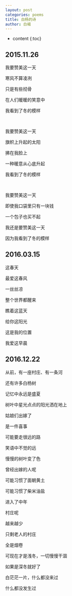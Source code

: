 ```yaml
---
layout: post
categories: poems
title: 白杨的诗
author: 白楊
---
```

* content
{:toc}

## 2015.11.26

我要赞美这一天

寒风不算凌冽

只是有些彻骨

在人们暖暖的笑意中

我看到了冬的模样

<br/>

我要赞美这一天

旗帜上升起的太阳

拂在我脸上

一种暖意从心底升起

我看到了冬的模样

<br/>

我要赞美这一天

即使我口袋里只有一块钱

一个包子也买不起

我还是要赞美这一天

因为我看到了冬的模样


## 2016.03.15

这春天

最爱这春风

一丝丝凉

整个世界都醒来

瞧着这蓝天

给你这阳光

这是我的位置

我爱这早晨


## 2016.12.22

从前，有一座村庄、有一条河

还有许多白杨树

记忆中永远是盛夏

树叶中星光点点的阳光洒在地上

姑娘们出嫁了

是一件喜事

可能要走很远的路

笑语中不觉的远

慢慢的树叶变了色

曾经出嫁的人呢

可能习惯了面朝黄土

可能习惯了柴米油盐

进入了中年

村庄呢

越来越少

只剩老人的村庄

全是烟卷

可现在才是浅冬，一切慢慢干涸

如果是深冬就好了

白茫茫一片，什么都没来过

什么都没发生过

